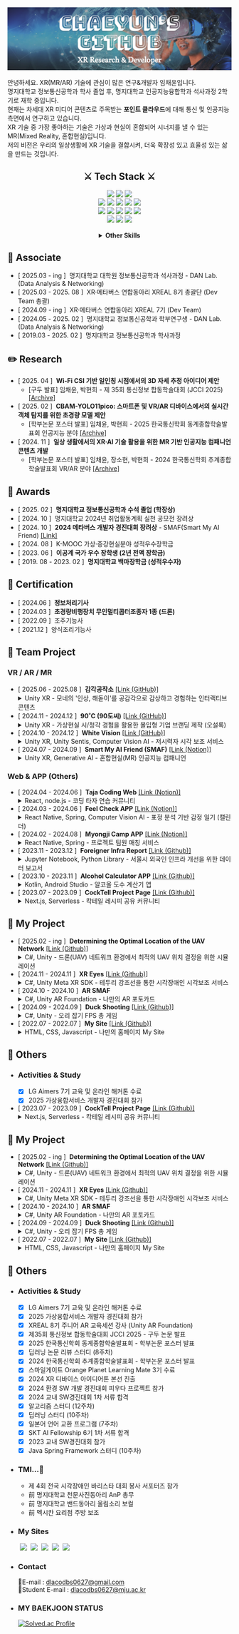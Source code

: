 <img src="./Banner1.png" />

안녕하세요. XR(MR/AR) 기술에 관심이 많은 연구&개발자 임채윤입니다.   
명지대학교 정보통신공학과 학사 졸업 후, 명지대학교 인공지능융합학과 석사과정 2학기로 재학 중입니다.  
현재는 차세대 XR 미디어 콘텐츠로 주목받는 **포인트 클라우드**에 대해 통신 및 인공지능 측면에서 연구하고 있습니다.   
XR 기술 중 가장 좋아하는 기술은 가상과 현실이 혼합되어 시너지를 낼 수 있는 MR(Mixed Reality, 혼합현실)입니다.  
저의 비전은 우리의 일상생활에 XR 기술을 결합시켜, 더욱 확장성 있고 효율성 있는 삶을 만드는 것입니다.  

<div align='center'>
<h2>⚔️ Tech Stack ⚔️</h2>
  <img src="https://img.shields.io/badge/Python-3776AB?style=for-the-badge&logo=python&logoColor=white"/> <img src="https://img.shields.io/badge/C Sharp-512BD4?style=for-the-badge&logo=sharp&logoColor=white"/> <img src="https://img.shields.io/badge/C%2B%2B-00599C?style=for-the-badge&logo=cplusplus&logoColor=white"/><br/>
  <img src="https://img.shields.io/badge/PyTorch-EE4C2C?style=for-the-badge&logo=pytorch&logoColor=white"/> <img src="https://img.shields.io/badge/Unity-222324?style=for-the-badge&logo=Unity&logoColor=white"/> <img src="https://img.shields.io/badge/Meta XR SDK-0467DF?style=for-the-badge&logo=meta&logoColor=white"/> <img src="https://img.shields.io/badge/ONNX-005CED?style=for-the-badge&logo=onnx&logoColor=white"/> <img src="https://img.shields.io/badge/NS3-99CC00?style=for-the-badge&logo=soundcharts&logoColor=white"/><br/>
  <img src="https://img.shields.io/badge/Anaconda-44A833?style=for-the-badge&logo=anaconda&logoColor=white"/> <img src="https://img.shields.io/badge/GitHub-181717?style=for-the-badge&logo=github&logoColor=white"/> <img src="https://img.shields.io/badge/Notion-000000?style=for-the-badge&logo=notion&logoColor=white"/> <img src="https://img.shields.io/badge/Figma-F24E1E?style=for-the-badge&logo=figma&logoColor=white"/> <img src="https://img.shields.io/badge/Postman-FF6C37?style=for-the-badge&logo=postman&logoColor=white"/><br/>
  <img src="https://img.shields.io/badge/Visual Studio-855DCD?style=for-the-badge&logo=dotnet&logoColor=white"/> <img src="https://img.shields.io/badge/Visual Code-31A8FF?style=for-the-badge&logo=dotnet&logoColor=white"/> <img src="https://img.shields.io/badge/Jupyter Notebook-F37626?style=for-the-badge&logo=jupyter&logoColor=white"/>
<br><br>
<details>
  <summary><b>Other Skills</b></summary>
  <img src="https://img.shields.io/badge/Javascript-F7DF1E?style=for-the-badge&logo=javascript&logoColor=white"/> <img src="https://img.shields.io/badge/JAVA-891B26?style=for-the-badge&logo=coffeescript&logoColor=white"> <img src="https://img.shields.io/badge/HTML-E34F26?style=for-the-badge&logo=html5&logoColor=white"/> <img src="https://img.shields.io/badge/CSS-1572B6?style=for-the-badge&logo=css3&logoColor=white"/><br/>
  <img src="https://img.shields.io/badge/Web Frontend-03C4E8?style=for-the-badge&logo=react&logoColor=white"/> <img src="https://img.shields.io/badge/Web Backend-6DB33F?style=for-the-badge&logo=spring&logoColor=white"/> <img src="https://img.shields.io/badge/Client-34A853?style=for-the-badge&logo=android&logoColor=white"/> <img src="https://img.shields.io/badge/Server-5FA04E?style=for-the-badge&logo=nodedotjs&logoColor=white"/> <img src="https://img.shields.io/badge/REST API-FE5F50?style=for-the-badge&logo=mqtt&logoColor=white"/><br/>
  <img src="https://img.shields.io/badge/Netlify-00C7B7?style=for-the-badge&logo=netlify&logoColor=white"/><br/>
  <img src="https://img.shields.io/badge/IntelliJ-000000?style=for-the-badge&logo=intellijidea&logoColor=white"/>  
</details>
</div>

## 👥 Associate
- [ 2025.03 - ing ] &nbsp;명지대학교 대학원 정보통신공학과 석사과정 - DAN Lab. (Data Analysis & Networking)
- [ 2025.03 - 2025. 08 ] &nbsp;XR·메타버스 연합동아리 XREAL 8기 총괄단 (Dev Team 총괄)
- [ 2024.09 - ing ] &nbsp;XR·메타버스 연합동아리 XREAL 7기 (Dev Team)
- [ 2024.05 - 2025. 02 ] &nbsp;명지대학교 정보통신공학과 학부연구생 - DAN Lab. (Data Analysis & Networking)
- [ 2019.03 - 2025. 02 ] &nbsp;명지대학교 정보통신공학과 학사과정

## ✏️ Research
- [ 2025. 04 ] &nbsp;**Wi-Fi CSI 기반 일인칭 시점에서의 3D 자세 추정 아이디어 제안**
  - [구두 발표] 임채윤, 박현희 - 제 35회 통신정보 합동학술대회 (JCCI 2025) [[Archive]]()
- [ 2025. 02 ] &nbsp;**CBAM-YOLO11pico: 스마트폰 및 VR/AR 디바이스에서의 실시간 객체 탐지를 위한 초경량 모델 제안**
  - [학부논문 포스터 발표] 임채윤, 박현희 - 2025 한국통신학회 동계종합학술발표회 인공지능 분야 [[Archive]](https://www.dbpia.co.kr/journal/articleDetail?nodeId=NODE12132270)
- [ 2024. 11 ] &nbsp;**일상 생활에서의 XR·AI 기술 활용을 위한 MR 기반 인공지능 컴패니언 콘텐츠 개발**  
  - [학부논문 포스터 발표] 임채윤, 장소현, 박현희 - 2024 한국통신학회 추계종합학술발표회 VR/AR 분야 [[Archive]](https://www.dbpia.co.kr/journal/articleDetail?nodeId=NODE12035114)  

<!--
## 🗂️ Patent
- [ 2025. 02 ] nbsp;**XR 환경에서 Curved Display를 활용한 2D Object Detection 결과 3차원 매핑 기술**
-->

## 🏅 Awards
- [ 2025. 02 ] &nbsp;**명지대학교 정보통신공학과 수석 졸업 (학장상)**
- [ 2024. 10 ] &nbsp;명지대학교 2024년 취업활동계획 실천 공모전 장려상
- [ 2024. 10 ] &nbsp;**2024 메타버스 개발자 경진대회 장려상** - SMAF(Smart My AI Friend)  [[Link]](https://www.modoogallery.online/chaeso)
- [ 2024. 08 ] &nbsp;K-MOOC 가상·증강현실분야 성적우수장학금
- [ 2023. 06 ] &nbsp;**이공계 국가 우수 장학생 (2년 전액 장학금)**
- [ 2019. 08 - 2023. 02 ] &nbsp;**명지대학교 백마장학금 (성적우수자)**

## 🪪 Certification
- [ 2024.06 ] &nbsp;**정보처리기사**
- [ 2024.03 ] &nbsp;**초경량비행장치 무인멀티콥터조종자 1종 (드론)**
- [ 2022.09 ] &nbsp;조주기능사
- [ 2021.12 ] &nbsp;양식조리기능사
  
## 🌳 Team Project
### VR / AR / MR 
- [ 2025.06 - 2025.08 ] &nbsp;**감각공작소** [[Link (GitHub)]](https://github.com/ChaeDoll/immersive-unityxr-senseatelier)
  <details>
    <summary>Unity XR - 모네의 '인상, 해돋이'를 공감각으로 감상하고 경험하는 인터랙티브 콘텐츠</summary>
    <ul>
      <li><i>총 5인(기획 2명, 데브 2명, 디자인 1명) 중 데브팀, XR 개발 팀장</i></li>
      <li><i>https://youtu.be/kwojRil0k7o?si=NLB-v9I7IPb-l77l</i></li>
    </ul>
  </details>
- [ 2024.11 - 2024.12 ] &nbsp;**90˚C (90도씨)** [[Link (GitHub)]](https://github.com/ChaeDoll/90DegreesCelsius)
  <details>
    <summary>Unity XR - 가상현실 시/청각 경험을 활용한 몰입형 기업 브랜딩 제작 (오설록)</summary>
    <ul>
      <li><i>총 9인(리서치 2명, 데브 3명, 디자인 4명) 중 데브팀, XR 개발</i></li>
      <li><i>3주라는 짧은 일정에 맞춰 프로젝트를 설계 및 고도화 한다.</i></li>
      <li><i>오설록이라는 차(Tea) 기업의 '달빛 걷기' 제품과 XR이 갖는 몰입감 넘치는 시청각 경험을 결합하여 건네고자 하는 이미지를 강하게 각인시킨다.</i></li>
      <li><i>브랜드 이미지(BI)로 구매를 결정하는 현재의 소비 트렌드 + XR 기술이 가지는 시·청각적 경험 = 기업이 건네고자 하는 이미지를 강렬히 각인시키는 효과</i></li>
    </ul>
  </details>
- [ 2024.10 - 2024.12 ] &nbsp;**White Vision**  [[Link (GitHub)]](https://github.com/ChaeDoll/WhiteVison)  
  <details>
    <summary>Unity XR, Unity Sentis, Computer Vision AI - 저시력자 시각 보조 서비스</summary>
    <ul>
      <li><i>총 2인 중 Unity 앱 총괄 개발, Sentis 딥러닝 프레임워크 활용하여 앱 내에서 AI 모델 추론 및 결과 반영</i></li>
      <li><i>도로 종류 별 색상 분류, 장애물 알림, 윤곽선 강조 기술로 저시력자들의 보행 안전을 돕는다.</i></li>
    </ul>
  </details>
- [ 2024.07 - 2024.09 ] &nbsp;**Smart My AI Friend (SMAF)**  [[Link (Notion)]](https://jasper-sovereign-08a.notion.site/Smart-My-AI-Friend-156bdcdc8d4980df9e24c697008ddc43?pvs=4)
  <details>
    <summary>Unity XR, Generative AI - 혼합현실(MR) 인공지능 컴패니언</summary>
    - <i>총 2인 중 XR 총괄 개발</i><br/>
    - <i>XR·AI 기술 융합으로 일상 생활에서 자유롭게 사용 가능한 대화형 AI 콘텐츠이다.</i>
  </details>
### Web & APP (Others)
- [ 2024.04 - 2024.06 ] &nbsp;**Taja Coding Web**  [[Link (Notion)]](https://languid-syringa-3ea.notion.site/fdafef44119b4b159c4423de3d458210?pvs=4)
  <details>
    <summary>React, node.js - 코딩 타자 연습 커뮤니티</summary>
    - <i>총 4인 중 Web FullStack 개발</i><br/>
    - <i>핵심 알고리즘 코드 예제를 타이핑하며 학습하거나 문제를 공유하는 커뮤니티 웹 사이트이다.</i>
  </details>
- [ 2024.03 - 2024.06 ] &nbsp;**Feel Check APP**  [[Link (Notion)]](https://harmless-music-694.notion.site/APP-2f19aac87d77490cb344d98c512a7816?pvs=4)
  <details>
    <summary>React Native, Spring, Computer Vision AI - 표정 분석 기반 감정 일기 (캘린더)</summary>
    - <i>총 3인 중 APP FullStack 개발</i><br/>
    - <i>감정을 분석하여 기록하거나, 일기 요약과 한줄평을 제공하는 AI 감정 캘린더이다. 추가로 감정 맞춤형 서비스를 제공한다.</i>
  </details>
- [ 2024.02 - 2024.08 ] &nbsp;**Myongji Camp APP**  [[Link (Notion)]](https://radial-primrose-72f.notion.site/HOME-4c02f484d3eb49309dd3396e129bb64a?pvs=4)
  <details>
    <summary>React Native, Spring - 프로젝트 팀원 매칭 서비스</summary>
    - <i>총 3인 중 APP Frontend 개발</i><br/>
    - <i>1차 개발 기간 : 2024.02 - 2024.03</i><br/>
    - <i>2차 개발 기간 : 2024.06 - 2024.08</i><br/>
    - <i>프로젝트를 개발하는 학생들을 위한 팀 매칭 앱이다. 해커톤에서 영감을 받아, 3주의 짧은 기간으로 완성에 도전하였다.</i><br/>
    - <i>2차 개발 기간에는 디자인 컨셉 변경, API 간결화, PUSH 알림, 앱 및 서버 배포 등 Refactoring을 진행하였다.</i>
  </details>
- [ 2023.11 - 2023.12 ] &nbsp;**Foreigner Infra Report**  [[Link (Github)]](https://github.com/ChaeDoll/TeamProject-ForeignerReport)
  <details>
    <summary>Jupyter Notebook, Python Library - 서울시 외국인 인프라 개선을 위한 데이터 보고서</summary>
    - <i>총 3인 중 데이터 전처리, 그래프 시각화, 머신러닝 구현</i><br/>
    - <i>서울시 각 지역별 외국인 분포, 방문 목적 등을 분석하여 인프라가 부족한 위치의 새로운 인프라 구축을 제안한다.</i>
  </details>
- [ 2023.10 - 2023.11 ] &nbsp;**Alcohol Calculator APP**  [[Link (Github)]](https://github.com/ChaeSoGong/TeamProject-AlcoholCalculator)
  <details>
    <summary>Kotlin, Android Studio - 알코올 도수 계산기 앱</summary>
    - <i>총 2인 중 APP Client 개발</i><br/>
    - <i>칵테일, 소맥 등 마시는 음료의 알코올 도수를 간단히 계산할 수 있다.</i>
  </details>
- [ 2023.07 - 2023.09 ] &nbsp;**CockTell Project Page**  [[Link (Github)]](https://github.com/ChaeSoGong/TeamProject-Cocktell)
  <details>
    <summary>Next.js, Serverless - 칵테일 레시피 공유 커뮤니티</summary>
    - <i>총 2인 중 Web FullStack 개발</i><br/>
    - <i>칵테일 조주에 관심있는 사람들을 위한 다양하고 참신한 칵테일 레시피를 제공한다.</i>
  </details> 
  
## 🌱 My Project
- [ 2025.02 - ing ] &nbsp;**Determining the Optimal Location of the UAV Network**  [[Link (Github)]](https://github.com/ChaeDoll/UAV-UWBNetwork)
  <details>
    <summary>C#, Unity - 드론(UAV) 네트워크 환경에서 최적의 UAV 위치 결정을 위한 시뮬레이션</summary>
    - <i>간단히 진행한 미니 프로젝트</i><br/>
    - <i>각 사용자들의 위치를 이용한 다중 드론 위치 자동 결정 알고리즘</i><br/>
  </details> 
- [ 2024.11 - 2024.11 ] &nbsp;**XR Eyes**  [[Link (Github)]](https://github.com/ChaeDoll/XREyes-VisualAssistant)  
  <details>
    <summary>C#, Unity Meta XR SDK - 테두리 강조선을 통한 시각장애인 시각보조 서비스</summary>
    - <i>Meta XR SDK의 Passthrough를 활용하여 Mixed Reality(혼합현실)에서 사물의 외곽을 강조선을 통해 더욱 잘 보이도록 강조해준다.</i><br/>
    - <i>왼쪽 손목 버튼을 통해 검정색, 빨간색, 초록색, 파란색, 노란색으로 색상을 변경할 수 있다.</i><br/>
    - <i>추후 색상 반전 보기와 같은 기능도 도입할 예정이다.</i>  
  </details> 
- [ 2024.10 - 2024.10 ] &nbsp;**AR SMAF**
  <details>
    <summary>C#, Unity AR Foundation - 나만의 AR 포토카드</summary>
    - <i>증강현실 Image Tracking을 활용하여 포토카드를 인식하면 캐릭터가 나타나고, 터치로 상호작용 할 수 있다.</i>
  </details> 
- [ 2024.09 - 2024.09 ] &nbsp;**Duck Shooting**  [[Link (Github)]](https://github.com/ChaeDoll/unity-3d-duckshooting)
  <details>
    <summary>C#, Unity - 오리 잡기 FPS 총 게임</summary>
    - <i>마우스와 키보드를 조작하여 제한 시간 내에 공격을 피하며 모든 오리를 처치하는 게임이다.</i>
  </details> 
- [ 2022.07 - 2022.07 ] &nbsp;**My Site**  [[Link (Github)]](https://github.com/ChaeDoll/ChaeDoll/tree/main/page)
  <details>
    <summary>HTML, CSS, Javascript - 나만의 홈페이지 My Site</summary>
    - <i>첫 프로젝트이다. 나에 대한 소개와 활동 내역, 방명록을 작성할 수 있는 사이트이다.</i>
  </details> 

## 📄 Others
 - ### Activities & Study
   - [x] LG Aimers 7기 교육 및 온라인 해커톤 수료
   - [x] 2025 가상융합서비스 개발자 경진대회 참가 </details>
- [ 2023.07 - 2023.09 ] &nbsp;**CockTell Project Page**  [[Link (Github)]](https://github.com/ChaeSoGong/TeamProject-Cocktell)
  <details>
    <summary>Next.js, Serverless - 칵테일 레시피 공유 커뮤니티</summary>
    - <i>총 2인 중 Web FullStack 개발</i><br/>
    - <i>칵테일 조주에 관심있는 사람들을 위한 다양하고 참신한 칵테일 레시피를 제공한다.</i>
  </details> 
  
## 🌱 My Project
- [ 2025.02 - ing ] &nbsp;**Determining the Optimal Location of the UAV Network**  [[Link (Github)]](https://github.com/ChaeDoll/UAV-UWBNetwork)
  <details>
    <summary>C#, Unity - 드론(UAV) 네트워크 환경에서 최적의 UAV 위치 결정을 위한 시뮬레이션</summary>
    - <i>간단히 진행한 미니 프로젝트</i><br/>
    - <i>각 사용자들의 위치를 이용한 다중 드론 위치 자동 결정 알고리즘</i><br/>
  </details> 
- [ 2024.11 - 2024.11 ] &nbsp;**XR Eyes**  [[Link (Github)]](https://github.com/ChaeDoll/XREyes-VisualAssistant)  
  <details>
    <summary>C#, Unity Meta XR SDK - 테두리 강조선을 통한 시각장애인 시각보조 서비스</summary>
    - <i>Meta XR SDK의 Passthrough를 활용하여 Mixed Reality(혼합현실)에서 사물의 외곽을 강조선을 통해 더욱 잘 보이도록 강조해준다.</i><br/>
    - <i>왼쪽 손목 버튼을 통해 검정색, 빨간색, 초록색, 파란색, 노란색으로 색상을 변경할 수 있다.</i><br/>
    - <i>추후 색상 반전 보기와 같은 기능도 도입할 예정이다.</i>  
  </details> 
- [ 2024.10 - 2024.10 ] &nbsp;**AR SMAF**
  <details>
    <summary>C#, Unity AR Foundation - 나만의 AR 포토카드</summary>
    - <i>증강현실 Image Tracking을 활용하여 포토카드를 인식하면 캐릭터가 나타나고, 터치로 상호작용 할 수 있다.</i>
  </details> 
- [ 2024.09 - 2024.09 ] &nbsp;**Duck Shooting**  [[Link (Github)]](https://github.com/ChaeDoll/unity-3d-duckshooting)
  <details>
    <summary>C#, Unity - 오리 잡기 FPS 총 게임</summary>
    - <i>마우스와 키보드를 조작하여 제한 시간 내에 공격을 피하며 모든 오리를 처치하는 게임이다.</i>
  </details> 
- [ 2022.07 - 2022.07 ] &nbsp;**My Site**  [[Link (Github)]](https://github.com/ChaeDoll/ChaeDoll/tree/main/page)
  <details>
    <summary>HTML, CSS, Javascript - 나만의 홈페이지 My Site</summary>
    - <i>첫 프로젝트이다. 나에 대한 소개와 활동 내역, 방명록을 작성할 수 있는 사이트이다.</i>
  </details> 

## 📄 Others
 - ### Activities & Study
   - [x] LG Aimers 7기 교육 및 온라인 해커톤 수료
   - [x] 2025 가상융합서비스 개발자 경진대회 참가
   - [x] XREAL 8기 주니어 AR 교육세션 강사 (Unity AR Foundation)
   - [x] 제35회 통신정보 합동학술대회 JCCI 2025 - 구두 논문 발표
   - [x] 2025 한국통신학회 동계종합학술발표회 - 학부논문 포스터 발표
   - [x] 딥러닝 논문 리뷰 스터디 (8주차)
   - [x] 2024 한국통신학회 추계종합학술발표회 - 학부논문 포스터 발표
   - [x] 스마일게이트 Orange Planet Learning Mate 3기 수료
   - [x] 2024 XR 디바이스 아이디어톤 본선 진출
   - [x] 2024 환경 SW 개발 경진대회 피우다 프로젝트 참가
   - [x] 2024 교내 SW경진대회 1차 서류 합격
   - [x] 알고리즘 스터디 (12주차)
   - [x] 딥러닝 스터디 (10주차)
   - [x] 일본어 언어 교환 프로그램 (7주차)
   - [x] SKT AI Fellowship 6기 1차 서류 합격
   - [x] 2023 교내 SW경진대회 참가
   - [x] Java Spring Framework 스터디 (10주차)
 - ### TMI...🤫
   - 제 4회 전국 시각장애인 바리스타 대회 봉사 서포터즈 참가
   - 前 명지대학교 천문사진동아리 AnP 총무
   - 前 명지대학교 밴드동아리 울림소리 보컬
   - 前 멕시칸 요리점 주방 보조
 - ### My Sites  
  &emsp;&emsp;<a href="https://blog.naver.com/codbs0627" target="_blank"><img src="https://img.shields.io/badge/Blog-03C75A?style=flat&logo=Naver&logoColor=white"/></a> 
  &nbsp;<a href="https://velog.io/@codbs0627/posts" target="_blank"><img src="https://img.shields.io/badge/Velog-20C997?style=flat&logo=velog&logoColor=white"/></a> 
  &nbsp;<a href="https://danlab.mju.ac.kr/home" target="_blank"><img src="https://img.shields.io/badge/소속%20연구실 (Labotary)-669DF6?style=flat&logo=googlebigquery&logoColor=white"/></a> 
  &nbsp;<a href="https://chaedoll.github.io/ChaeDoll/page/" target="_blank"><img src="https://img.shields.io/badge/내 사이트 (My Site)-1A52C2?style=flat&logo=monkeytie&logoColor=white"/></a> 
  &nbsp;<a href="https://cocktellchaesogong.netlify.app/" target="_blank"><img src="https://img.shields.io/badge/CockTell Web Site-E61845?style=flat&logo=moo&logoColor=white"/></a>
- ### Contact  
  📧E-mail : dlacodbs0627@gmail.com  
  🏫Student E-mail : dlacodbs0627@mju.ac.kr
- ### MY BAEKJOON STATUS  
  [![Solved.ac Profile](http://mazassumnida.wtf/api/v2/generate_badge?boj=dlacodbs0627)](https://solved.ac/dlacodbs0627/)


<!--여기는 아이콘 보관소
Three.js : <img src="https://img.shields.io/badge/THREE.JS-000000?style=for-the-badge&logo=Three.js&logoColor=white"/>
Android Studio : <img src="https://img.shields.io/badge/Android%20Studio-3DDC84?style=for-the-badge&logo=Android%20Studio&logoColor=white">  
Java : <img src="https://img.shields.io/badge/JAVA-007396?style=for-the-badge&logo=java&logoColor=white">
Unity : <img src="https://img.shields.io/badge/UNITY-222324?style=for-the-badge&logo=Unity&logoColor=white"/>
Kotlin : <img src="https://img.shields.io/badge/KOTLIN-7F52FF?style=for-the-badge&logo=Kotlin&logoColor=white"/>
C# : <img src="https://img.shields.io/badge/C Sharp-239120?style=flat&logo=Csharp&logoColor=white"/>
Spring : <img src="https://img.shields.io/badge/SPRING-6DB33F?style=flat&logo=Spring&logoColor=white"/>
Js : <img src="https://img.shields.io/badge/JS-F7DF1E?style=flat&logo=Javascript&logoColor=white"/>
C : <img src="https://img.shields.io/badge/C-A8B9CCF?style=flat&logo=C&logoColor=white"/> 
React : <img src="https://img.shields.io/badge/REACT-61DAFB?style=for-the-badge&logo=react&logoColor=black"/>
Next.js : <img alt="Next.js" src ="https://img.shields.io/badge/Next.js-000000.svg?&style=for-the-badge&logo=Next.js&logoColor=white"/> &nbsp;
WebXR : <img alt="WebXR" src ="https://img.shields.io/badge/WebXR-990000.svg?&style=for-the-badge&logo=mdnwebdocs&logoColor=white"/> 
-->
